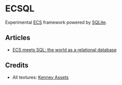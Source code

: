 # ECSQL
Experimental [ECS](https://www.flecs.dev/ecs-faq/) framework powered by [SQLite](https://sqlite.org).


## Articles
- [ECS meets SQL: the world as a relational database](docs/01-ecs-databases-en.md)


## Credits
- All textures: [Kenney Assets](https://kenney.nl/assets)
